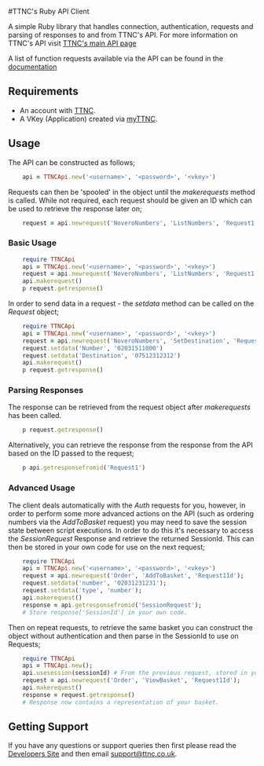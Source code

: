 #TTNC's Ruby API Client

A simple Ruby library that handles connection, authentication, requests and parsing of responses to and from TTNC's API. For more information on TTNC's API visit [TTNC's main API page](https://help.ttnc.co.uk/docs/api)

A list of function requests available via the API can be found in the [documentation](https://help.ttnc.co.uk/docs/api)

## Requirements

- An account with [TTNC](http://www.ttnc.co.uk).
- A VKey (Application) created via [myTTNC](https://www.myttnc.co.uk).

## Usage

The API can be constructed as follows;
```ruby
	api = TTNCApi.new('<username>', '<password>', '<vkey>')
```

Requests can then be 'spooled' in the object until the *makerequests* method is called. While not required, each request should be given an ID which can be used to retrieve the response later on;

```ruby
	request = api.newrequest('NoveroNumbers', 'ListNumbers', 'Request1')
```

### Basic Usage
```ruby
	require TTNCApi
	api = TTNCApi.new('<username>', '<password>', '<vkey>')
	request = api.newrequest('NoveroNumbers', 'ListNumbers', 'Request1')
	api.makerequest()
	p request.getresponse()
```

In order to send data in a request - the *setdata* method can  be called on the *Request* object;

```ruby
	require TTNCApi
	api = TTNCApi.new('<username>', '<password>', '<vkey>')
	request = api.newrequest('NoveroNumbers', 'SetDestination', 'Request1')
	request.setdata('Number', '02031511000')
	request.setdata('Destination', '07512312312')
	api.makerequest()
	p request.getresponse()
```

### Parsing Responses

The response can be retrieved from the request object after *makerequests* has been called.
```ruby
	p request.getresponse()
```

Alternatively, you can retrieve the response from the response from the API based on the ID passed to the request;

```ruby
	p api.getresponsefromid('Request1')
```

### Advanced Usage

The client deals automatically with the *Auth* requests for you, however, in order to perform some more advanced actions on the API (such as ordering numbers via the *AddToBasket* request) you may need to save the session state between script executions. In order to do this it's necessary to access the *SessionRequest* Response and retrieve the returned SessionId. This can then be stored in your own code for use on the next request;

```ruby
	require TTNCApi
	api = TTNCApi.new('<username>', '<password>', '<vkey>')
	request = api.newrequest('Order', 'AddToBasket', 'Request1Id');
	request.setdata('number', '02031231231');
	request.setdata('type', 'number');
	api.makerequest()
	response = api.getresponsefromid('SessionRequest');
	# Store response['SessionId'] in your own code.
```

Then on repeat requests, to retrieve the same basket you can construct the object without authentication and then parse in the SessionId to use on Requests;

```ruby
	require TTNCApi
	api = TTNCApi.new();
	api.usesession(sessionId) # From the previous request, stored in your own code.
	request = api.newrequest('Order', 'ViewBasket', 'Request1Id');
	api.makerequest()
	response = request.getresponse()
	# Response now contains a representation of your basket.
```

## Getting Support

If you have any questions or support queries then first please read the [Developers Site](https://help.ttnc.co.uk/docs/api) and then email support@ttnc.co.uk.
